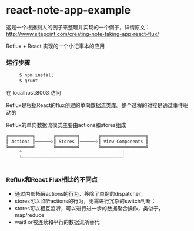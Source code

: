 # react-note-app-example

这是一个根据别人的例子来整理并实现的一个例子，详情原文：http://www.sitepoint.com/creating-note-taking-app-react-flux/

Reflux + React 实现的一个小记事本的应用

### 运行步骤
```javascript
     $ npm install
     $ grunt    
```
在 localhost:8003 访问

Reflux是根据React的flux创建的单向数据流类库。整个过程的对接是通过事件驱动的

Reflux的单向数据流模式主要由actions和stores组成
```javascript 
╔═════════╗       ╔════════╗       ╔═════════════════╗
║ Actions ║──────>║ Stores ║──────>║ View Components ║
╚═════════╝       ╚════════╝       ╚═════════════════╝
     ^                                      │
     └──────────────────────────────────────┘
     
```
     
### Reflux和React Flux相比的不同点

* 通过内部拓展actions的行为，移除了单例的dispatcher，
* stores可以监听actions的行为，无需进行冗杂的switch判断；
* stores可以相互监听，可以进行进一步的数据聚合操作，类似于，map/reduce
* waitFor被连续和平行的数据流所替代
